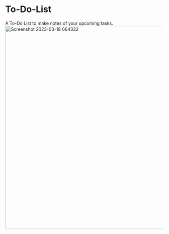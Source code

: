 # To-Do-List
A To-Do List to make notes of your upcoming tasks.
<img width="646" alt="Screenshot 2023-03-18 064332" src="https://github.com/Nishant891/To-Do-List/assets/109356848/a465509e-f806-47cd-81e6-62e9bc6eee5b">

